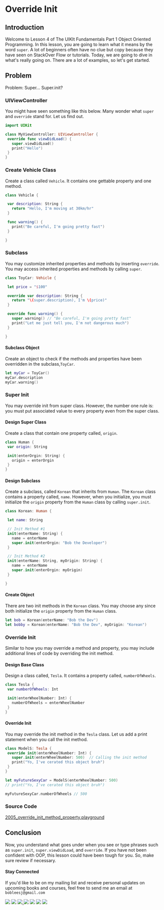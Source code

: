 # Override Init

## Introduction
Welcome to Lesson 4 of The UIKIt Fundamentals Part 1 Object Oriented Programming. In this lesson, you are going to learn what it means by the word `super`. A lot of beginners often have no clue but copy because they have seen on StackOver Flow or tutorials. Today, we are going to dive in what's really going on. There are a lot of examples, so let's get started.

## Problem
Problem: Super... Super.init?

### UIViewController
You might have seen something like this below. Many wonder what `super` and `override` stand for. Let us find out.

```swift
import UIKit

class MyViewController: UIViewController {
 override func viewDidLoad() {
   super.viewDidLoad()
   print("Hello")
 }
}
```

### Create Vehicle Class
Create a class called `Vehicle`. It contains one gettable property and one method.

```swift
class Vehicle {

 var description: String {
   return "Hello, I'm moving at 30km/hr"
 }

 func warning() {
   print("Be careful, I'm going pretty fast")
 }

}
```

### Subclass
You may customize inherited properties and methods by inserting `override`.  You may access inherited properties and methods by calling `super`.

```swift
class ToyCar: Vehicle {

 let price = "$100"

 override var description: String {
   return "\(super.description), I'm \(price)"
 }

 override func warning() {
   super.warning() // "Be careful, I'm going pretty fast"
   print("Let me just tell you, I'm not dangerous much")
 }

}
```

#### Subclass Object
Create an object to check if the methods and properties have been overridden in the subclass,`ToyCar`.

```swift
let myCar = ToyCar()
myCar.description
myCar.warning()
```

### Super Init
You may override init from super class. However, the number one rule is: you must put associated value to every property even from the super class.

#### Design Super Class
Create a class that contain one property called, `origin`.

```swift
class Human {
 var origin: String

 init(enterOrgin: String) {
   origin = enterOrgin
 }
}
```
#### Design Subclass
Create a subclass, called `Korean` that inherits from `Human`. The `Korean` class contains a property called, `name`.  However, when you initialize, you must initialize the `origin` property from the `Human` class by calling `super.init`.

```swift
class Korean: Human {

 let name: String

 // Init Method #1
 init(enterName: String) {
   name = enterName
   super.init(enterOrgin: "Bob the Developer")
 }

 // Init Method #2
 init(enterName: String, myOrigin: String) {
   name = enterName
   super.init(enterOrgin: myOrigin)
 }

}
```
#### Create Object
There are two init methods in the `Korean` class. You may choose any since both initialize the `origin` property from the `Human` class.

```swift
let bob = Korean(enterName: "Bob the Dev")
let bobby = Korean(enterName: "Bob the Dev", myOrigin: "Korean")
```

### Override Init
Similar to how you may override a method and property, you may include additional lines of code by overriding the init method.

#### Design Base Class
Design a class called, `Tesla`. It contains a property called, `numberOfWheels`.

```swift
class Tesla {
 var numberOfWheels: Int

 init(enterWheelNumber: Int) {
   numberOfWheels = enterWheelNumber
 }
}
```
#### Override Init
You may override the init method in the `Tesla` class. Let us add a print statement when you call the init method.

```swift
class ModelS: Tesla {
 override init(enterWheelNumber: Int) {
   super.init(enterWheelNumber: 500)  // Calling the init method
   print("Yo, I've cerated this object bruh")
 }
}

let myFutureSexyCar = ModelS(enterWheelNumber: 500)
// print("Yo, I've cerated this object bruh")

myFutureSexyCar.numberOfWheels // 500
```

### Source Code
[2005_override_init_method_property.playground](https://www.dropbox.com/sh/ij2zoiv26j2oriq/AAB--yW4-5OLaZNSPYjYAROOa?dl=0)


## Conclusion
Now, you understand what goes under when you see or type phrases such as `super.init`, `super.viewDidLoad`, and `override`. If you have not been confident with OOP, this lesson could have been tough for you. So, make sure review if necessary.

#### Stay Connected
If you'd like to be on my mailing list and receive personal updates on upcoming books and courses, feel free to send me an email at `bobleesj@gmail.com`
<p>
<a href="http://bobthedeveloper.io"><img src="https://img.shields.io/badge/Personal-Website-333333.svg"></a>
<a href="https://facebook.com/bobthedeveloper"><img src="https://img.shields.io/badge/Facebook-Like-3B5998.svg"></a> <a href="https://youtube.com/bobthedeveloper"><img src="https://img.shields.io/badge/YouTube-Subscribe-CE1312.svg"</a> <a href="https://twitter.com/bobleesj"><img src="https://img.shields.io/badge/Twitter-Follow-55ACEE.svg"></a> <a href="https://instagram.com/bobthedev
"><img src="https://img.shields.io/badge/Instagram-Follow-BB2F92.svg"></a> <a href="https://linkedin.com/in/bobleesj"><img src= "https://img.shields.io/badge/LinkedIn-Connect-0077B5.svg"></a>
<a href="https://medium.com/@bobleesj"><img src="https://img.shields.io/badge/Medium-Read-00AB6C.svg"/></a>
</p>
